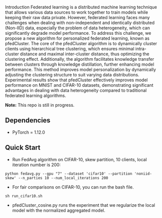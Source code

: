 Introduction
Federated learning is a distributed machine learning technique that allows various data sources to work together to train models while keeping their raw data private. However, federated learning faces many challenges when dealing with non-independent and identically distributed (Non-IID) data, especially the problem of data heterogeneity, which can significantly degrade model performance. To address this challenge, we propose a new algorithm for personalized federated learning, known as pfedCluster. The core of the pfedCluster algorithm is to dynamically cluster clients using hierarchical tree clustering, which ensures minimal intra-cluster distance and maximal inter-cluster distance, thus optimizing the clustering effect. Additionally, the algorithm facilitates knowledge transfer between clusters through knowledge distillation, further enhancing model performance. This method improves model personalization by dynamically adjusting the clustering structure to suit varying data distributions. Experimental results show that pfedCluster effectively improves model performance on MNIST and CIFAR-10 datasets, demonstrating significant advantages in dealing with data heterogeneity compared to traditional federated learning algorithms.


**Note:** This repo is still in progress.

## Dependencies
* PyTorch = 1.12.0

## Quick Start

- Run FedAvg algorithm on CIFAR-10, skew partition, 10 clients, local iteration number is 200:

```console
python fedavg.py --gpu "7" --dataset 'cifar10' --partition 'noniid-skew' --n_parties 10 --num_local_iterations 200
```

- For fair comparisons on CIFAR-10, you can run the bash file. 

```console
sh run_cifar10.sh
```
- pfedCluster_cosine.py runs the experiment that we regularize the local model with the normalized aggregated model.



```
